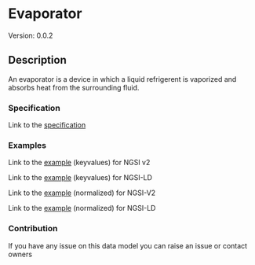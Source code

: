 # Evaporator
Version: 0.0.2

## Description 

An evaporator is a device in which a liquid refrigerent is vaporized and absorbs heat from the surrounding fluid.
### Specification

Link to the [specification](https://github.com/smart-data-models/incubated/SAREF/s4bldg/Evaporator/doc/spec.md)

### Examples

Link to the [example](https://github.com/smart-data-models/incubated/SAREF/s4bldg/Evaporator/examples/example.json) (keyvalues) for NGSI v2

Link to the [example](https://github.com/smart-data-models/incubated/SAREF/s4bldg/Evaporator/examples/example.jsonld) (keyvalues) for NGSI-LD

Link to the [example](https://github.com/smart-data-models/incubated/SAREF/s4bldg/Evaporator/examples/example-normalized.json) (normalized) for NGSI-V2

Link to the [example](https://github.com/smart-data-models/incubated/SAREF/s4bldg/Evaporator/examples/example-normalized.jsonld) (normalized) for NGSI-LD
### Contribution

 If you have any issue on this data model you can raise an issue or contact owners
